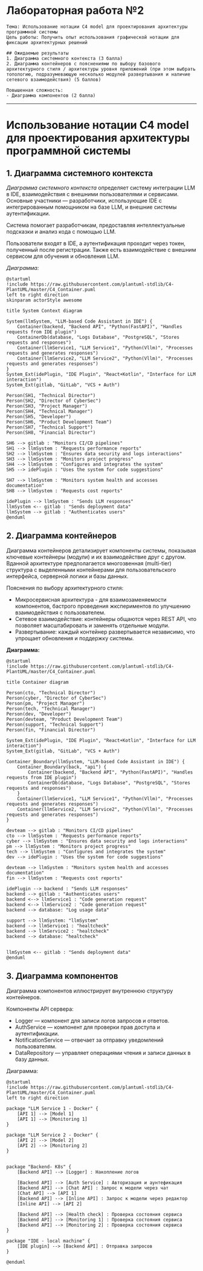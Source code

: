 # Лабораторная работа №2
```
Тема: Использование нотации C4 model для проектирования архитектуры программной системы
Цель работы: Получить опыт использования графической нотации для фиксации архитектурных решений

## Ожидаемые результаты
1. Диаграмма системного контекста (3 балла)
2. Диаграмма контейнеров с пояснениями по выбору базового архитектурного стиля / архитектуры уровня приложений (при этом выбрать топологию, подразумевающую несколько модулей развертывания и наличие сетевого взаимодействия) (5 баллов)

Повышенная сложность:
- Диаграмма компонентов (2 балла)
```
---

# Использование нотации C4 model для проектирования архитектуры программной системы

## 1. Диаграмма системного контекста
*Диаграмма системного контекста* определяет систему интеграции LLM в IDE, взаимодействия с внешними пользователями и сервисами.
Основные участники — разработчики, использующие IDE с интегрированным помощником на базе LLM, и внешние системы аутентификации.

Система помогает разработчикам, предоставляя интеллектуальные подсказки и анализ кода с помощью LLM.

Пользователи входят в IDE, а аутентификация проходит через токен, полученный после регистрации. Также есть взаимодействие с внешним сервисом для обучения и обновления LLM.

*Диаграмма:*

```plantuml
@startuml
!include https://raw.githubusercontent.com/plantuml-stdlib/C4-PlantUML/master/C4_Container.puml
left to right direction
skinparam actorStyle awesome

title System Context diagram

System(llmSystem, "LLM-based Code Assistant in IDE") {
    Container(backend, "Backend API", "Python(FastAPI)", "Handles requests from IDE plugin")
    ContainerDb(database, "Logs Database", "PostgreSQL", "Stores requests and responses")
    Container(llmService1, "LLM Service1", "Python(Vllm)", "Processes requests and generates responses")
    Container(llmService2, "LLM Service2", "Python(Vllm)", "Processes requests and generates responses")
}
System_Ext(idePlugin, "IDE Plugin", "React+Kotlin", "Interface for LLM interaction")
System_Ext(gitlab, "GitLab", "VCS + Auth")

Person(SH1, "Technical Director")
Person(SH2, "Director of CyberSec")
Person(SH3, "Project Manager")
Person(SH4, "Technical Manager")
Person(SH5, "Developer")
Person(SH6, "Product Development Team")
Person(SH7, "Technical Support")
Person(SH8, "Financial Director")

SH6 --> gitlab : "Monitors CI/CD pipelines"
SH1 --> llmSystem : "Requests performance reports"
SH2 --> llmSystem : "Ensures data security and logs interactions"
SH3 --> llmSystem : "Monitors project progress"
SH4 --> llmSystem : "Configures and integrates the system"
SH5 --> idePlugin : "Uses the system for code suggestions"

SH7 --> llmSystem : "Monitors system health and accesses documentation"
SH8 --> llmSystem : "Requests cost reports"

idePlugin --> llmSystem : "Sends LLM responses"
llmSystem <-- gitlab : "Sends deployment data"
llmSystem --> gitlab : "Authenticates users"
@enduml
```

## 2. Диаграмма контейнеров

Диаграмма контейнеров детализирует компоненты системы, показывая ключевые контейнеры (модули) и их взаимодействие друг с другом.
Вданной архитектуре предполагается многозвенная (multi-tier) структура с выделенными контейнерами для пользовательского интерфейса, серверной логики и базы данных.

Пояснения по выбору архитектурного стиля:
- Микросервисная архитектура - для взаимозаменяемости компонентов, бастрого проведения жкспериментов по улучшению взаимодействия с пользователем.
- Сетевое взаимодействие: контейнеры общаются через REST API, что позволяет масштабировать и заменять отдельные модули.
- Развертывание: каждый контейнер развертывается независимо, что упрощает обновления и поддержку системы.

**Диаграмма:**

```plantuml
@startuml
!include https://raw.githubusercontent.com/plantuml-stdlib/C4-PlantUML/master/C4_Container.puml

title Container diagram

Person(cto, "Technical Director")
Person(cyber, "Director of CyberSec")
Person(pm, "Project Manager")
Person(tech, "Technical Manager")
Person(dev, "Developer")
Person(devteam, "Product Development Team")
Person(support, "Technical Support")
Person(fin, "Financial Director")

System_Ext(idePlugin, "IDE Plugin", "React+Kotlin", "Interface for LLM interaction")
System_Ext(gitlab, "GitLab", "VCS + Auth")

Container_Boundary(llmSystem, "LLM-based Code Assistant in IDE") {
    Container_Boundary(back, "api") {
        Container(backend, "Backend API", "Python(FastAPI)", "Handles requests from IDE plugin")
        ContainerDb(database, "Logs Database", "PostgreSQL", "Stores requests and responses")
    }
    Container(llmService1, "LLM Service1", "Python(Vllm)", "Processes requests and generates responses")
    Container(llmService2, "LLM Service2", "Python(Vllm)", "Processes requests and generates responses")
}

devteam --> gitlab : "Monitors CI/CD pipelines"
cto --> llmSystem : "Requests performance reports"
cyber --> llmSystem : "Ensures data security and logs interactions"
pm --> llmSystem : "Monitors project progress"
tech --> llmSystem : "Configures and integrates the system"
dev --> idePlugin : "Uses the system for code suggestions"

devteam --> llmSystem : "Monitors system health and accesses documentation"
fin --> llmSystem : "Requests cost reports"

idePlugin --> backend : "Sends LLM responses"
backend --> gitlab : "Authenticates users"
backend <--> llmService1 : "Code generation request"
backend <--> llmService2 : "Code generation request"
backend --> database: "Log usage data"

support --> llmSystem: "llmSystem"
backend --> llmService1 : "healtcheck"
backend --> llmService2 : "healtcheck"
backend --> database: "healtcheck"


llmSystem <-- gitlab : "Sends deployment data"
@enduml
```

## 3. Диаграмма компонентов

Диаграмма компонентов иллюстрирует внутреннюю структуру контейнеров.

Компоненты API сервера:
- Logger — компонент для записи логов запросов и ответов.
- AuthService — компонент для проверки прав доступа и аутентификации.
- NotificationService — отвечает за отправку уведомлений пользователям.
- DataRepository — управляет операциями чтения и записи данных в базу данных.

Диаграмма:
```plantuml
@startuml
!include https://raw.githubusercontent.com/plantuml-stdlib/C4-PlantUML/master/C4_Container.puml
left to right direction

package "LLM Service 1 - Docker" {
    [API 1] --> [Model 1]
    [API 1] --> [Monitoring 1]
}

package "LLM Service 2 - Docker" {
    [API 2] --> [Model 2]
    [API 2] --> [Monitoring 2]
}


package "Backend- K8s" {
    [Backend API] --> [Logger] : Накопление логов

    [Backend API] --> [Auth Service] : Авторизация и аунтефикация
    [Backend API] --> [Chat API] : Запрос к модели через чат
    [Chat API] --> [API 1]
    [Backend API] --> [Inline API] : Запрос к модели через редактор
    [Inline API] --> [API 2]

    [Backend API] --> [Health check] : Проверка состояния сервиса
    [Backend API] --> [Monitoring 1] : Проверка состояния сервиса
    [Backend API] --> [Monitoring 2] : Проверка состояния сервиса
}

package "IDE - local machine" {
    [IDE plugin] --> [Backend API] : Отправка запросов
}

@enduml
```
